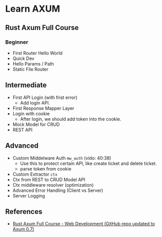 # Learn AXUM

## Rust Axum Full Course 

### Beginner 

- First Router Hello World
- Quick Dev 
- Hello Params / Path
- Static File Router

## Intermediate

- First API Login (with frist error)
  - Add login API.
- First Response Mapper Layer
- Login with cookie
  - After login, we should add token into the cookie.
- Mock Model for CRUD
- REST API

## Advanced 

- Custom Middelware Auth `mw_auth` (vido: 40:38)
  - Use this to protect certain API, like create ticket and delete ticket.
  - parse token from cookie
- Custom Extractor `ctx`
- Ctx from REST to CRUD Model API
- Ctx middleware resolver (optimization)
- Advanced Error Handling (Client vs Server)
- Server Logging

## References 

- [Rust Axum Full Course - Web Development (GitHub repo updated to Axum 0.7)](https://www.youtube.com/watch?v=XZtlD_m59sM&list=PL7r-PXl6ZPcCIOFaL7nVHXZvBmHNhrh_Q&index=37)